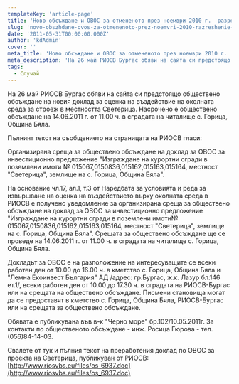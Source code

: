 ```yaml
---
templateKey: 'article-page'
title: 'Ново обсъждане и ОВОС за отмененото през ноември 2010 г.  разрешение за строеж в Светерица'
slug: 'novo-obszhdane-ovos-za-otmenenoto-prez-noemvri-2010-razreshenie-za-stroej-svetericza'
date: '2011-05-31T00:00:00.000Z'
author: 'kdAdmin'
cover: ''
meta_title: 'Ново обсъждане и ОВОС за отмененото през ноември 2010 г.  разрешение за строеж в Светерица'
meta_description: 'На 26 май РИОСВ Бургас обяви на сайта си предстоящо обществено обсъждане на новия доклад за оценка на въздействие на околната среда за строеж в местността Светерица. Насрочено е обществено обсъждане на 14.06.2011 г. от 11.00 ч. в сградата на читалище с. Горица, Община Бяла.'
tags:
  - Случай
---
```


На 26 май РИОСВ Бургас обяви на сайта си предстоящо обществено обсъждане на новия доклад за оценка на въздействие на околната среда за строеж в местността Светерица. Насрочено е обществено обсъждане на 14.06.2011 г. от 11.00 ч. в сградата на читалище с. Горица, Община Бяла.

Пълният текст на съобщението на страницата на РИОСВ гласи:

Организирана среща за обществено обсъждане на доклад за ОВОС за инвестиционно предложение "Изграждане на курортни сгради в поземлени имоти № 015067,0150836,015162,015163,015164, местност "Светерица", землище на с. Горица, Община Бяла".

На основание чл.17, ал.1, т.3 от Наредбата за условията и реда за извършване на оценка на въздействието върху околната среда в РИОСВ е получено уведомление за организирана среща за обществено обсъждане на доклад за ОВОС за инвестиционно предложение "Изграждане на курортни сгради в поземлени имоти№ 015067,0150836,015162,015163,015164, местност "Светерица", землище на с. Горица, Община Бяла".
Срещата за обществено обсъждане ще се проведе на 14.06.2011 г. от 11.00 ч. в сградата на читалище с. Горица, Община Бяла.

Докладът за ОВОС е на разположение на интересуващите се всеки работен ден от 10.00 до 16.00 ч. в кметство с. Горица, Община Бяла и "Лемна Eкоинвест България" АД /адрес: гр.Бургас, ж.к. Лазур бл.146 ет.1/, всеки работен ден от 10.00 до 17.30 ч. в сградата на РИОСВ-Бургас или на срещата на обществено обсъждане.
Писмени становища могат да се предоставят в кметство с. Горица, Община Бяла, РИОСВ-Бургас или на срещата за обществено обсъждане.

Обявата е публикуванa във в-к "Черно море" бр.102/10.05.2011г.
За контакти по общественото обсъждане - инж. Росица Гюрова - тел. (056)84-14-03.

Свалете от тук и пълния текст на преработения доклад по ОВОС за проекта на Светерица, публикуван от РИОСВ: [http://www.riosvbs.eu/files/os_6937.doc](http://www.riosvbs.eu/files/os_6937.doc)
